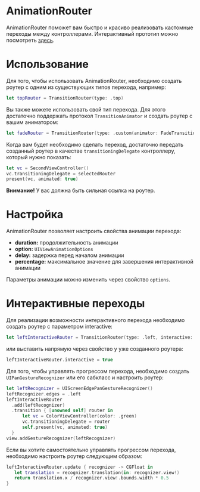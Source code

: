 # AnimationRouter
AnimationRouter поможет вам быстро и красиво реализовать кастомные переходы между контроллерами. Интерактивный прототип можно посмотреть [здесь](https://appetize.io/embed/4w292ufed47tfgeuq9ge9p7ce8?device=iphone5s&scale=75&orientation=portrait&osVersion=9.3).
# Использование
Для того, чтобы использовать AnimationRouter, необходимо создать роутер с одним из существующих типов перехода, например:

```swift
let topRouter = TransitionRouter(type: .top)
```

Вы также можете использовать свой тип перехода. Для этого достаточно поддержать протокол `TransitionAnimator` и создать роутер с вашим аниматором:

```swift
let fadeRouter = TransitionRouter(type: .custom(animator: FadeTransitionAnimator()))
```

Когда вам будет необходимо сделать переход, достаточно передать созданный роутер в качестве `transitioningDelegate` контроллеру, который нужно показать:

```swift
let vc = SecondViewController()
vc.transitioningDelegate = selectedRouter
present(vc, animated: true)
 ```
 **Внимание!** У вас должна быть сильная ссылка на роутер.
# Настройка
AnimationRouter позволяет настроить свойства анимации перехода:
* **duration:** продолжительность анимации
* **option:** `UIViewAnimationOptions`
* **delay:** задержка перед началом анимации
* **percentage:** максимальное значение для завершения интерактивной анимации

Параметры анимации можно изменить через свойство `options`. 
# Интерактивные переходы
Для реализации возможности интерактивного перехода необходимо создать роутер с параметром interactive:
```swift
let leftInteractiveRouter = TransitionRouter(type: .left, interactive: true)
 ```
 или выставить напрямую через свойство у уже созданного роутера:
 ```swift
 leftInteractiveRouter.interactive = true
  ```
  
 Для того, чтобы управлять прогрессом перехода, необходимо создать `UIPanGestureRecognizer` или его сабкласс и настроить роутер:
  ```swift
let leftRecognizer = UIScreenEdgePanGestureRecognizer()
leftRecognizer.edges = .left
leftInteractiveRouter
    .add(leftRecognizer)
    .transition { [unowned self] router in
        let vc = ColorViewController(color: .green)
        vc.transitioningDelegate = router
        self.present(vc, animated: true)
    }
view.addGestureRecognizer(leftRecognizer)
  ```
  Если вы хотите самостоятельно управлять прогрессом перехода, необходимо настроить роутер следующим образом:
 ```swift
leftInteractiveRouter.update { recognizer -> CGFloat in
    let translation = recognizer.translation(in: recognizer.view!)
    return translation.x / recognizer.view!.bounds.width * 0.5
}
  ```
